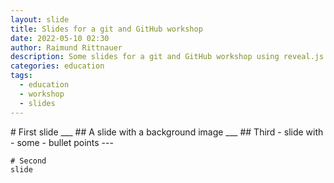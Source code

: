 ```yaml
---
layout: slide
title: Slides for a git and GitHub workshop
date: 2022-05-10 02:30
author: Raimund Rittnauer
description: Some slides for a git and GitHub workshop using reveal.js
categories: education
tags:
  - education
  - workshop
  - slides
---
```



<section data-markdown>
    # First
    slide
    ___
    <!-- .slide: data-background-image="/assets/img/2022-05-11-git-github-workshop/mangotime2.jpg" -->
    ## A slide with a background image
    ___
    ## Third
    - slide with
    - some
    - bullet points
    ---

    # Second
    slide
</section>